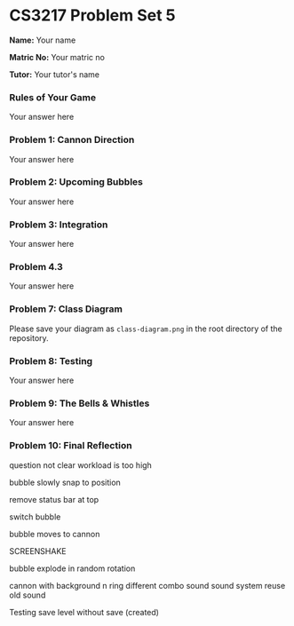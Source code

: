 CS3217 Problem Set 5
==

**Name:** Your name

**Matric No:** Your matric no

**Tutor:** Your tutor's name

### Rules of Your Game

Your answer here


### Problem 1: Cannon Direction

Your answer here


### Problem 2: Upcoming Bubbles

Your answer here


### Problem 3: Integration

Your answer here


### Problem 4.3

Your answer here


### Problem 7: Class Diagram

Please save your diagram as `class-diagram.png` in the root directory of the repository.

### Problem 8: Testing

Your answer here


### Problem 9: The Bells & Whistles

Your answer here


### Problem 10: Final Reflection

question not clear
workload is too high



bubble slowly snap to position

remove status bar at top

switch bubble

bubble moves to cannon

SCREENSHAKE

bubble explode in random rotation

cannon with background n ring
different combo sound
sound system reuse old sound





Testing
save level without save (created)


